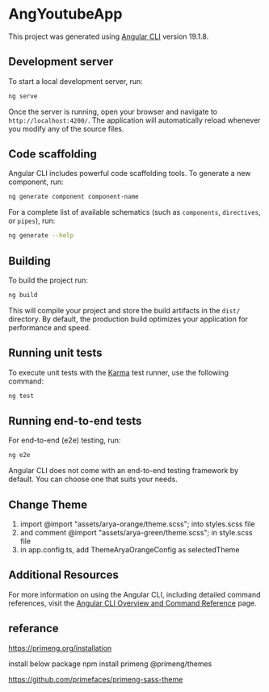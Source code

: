 # AngYoutubeApp

This project was generated using [Angular CLI](https://github.com/angular/angular-cli) version 19.1.8.

## Development server

To start a local development server, run:

```bash
ng serve
```

Once the server is running, open your browser and navigate to `http://localhost:4200/`. The application will automatically reload whenever you modify any of the source files.

## Code scaffolding

Angular CLI includes powerful code scaffolding tools. To generate a new component, run:

```bash
ng generate component component-name
```

For a complete list of available schematics (such as `components`, `directives`, or `pipes`), run:

```bash
ng generate --help
```

## Building

To build the project run:

```bash
ng build
```

This will compile your project and store the build artifacts in the `dist/` directory. By default, the production build optimizes your application for performance and speed.

## Running unit tests

To execute unit tests with the [Karma](https://karma-runner.github.io) test runner, use the following command:

```bash
ng test
```

## Running end-to-end tests

For end-to-end (e2e) testing, run:

```bash
ng e2e
```

Angular CLI does not come with an end-to-end testing framework by default. You can choose one that suits your needs.


## Change Theme 

1) import @import "assets/arya-orange/theme.scss"; into styles.scss file
2) and comment @import "assets/arya-green/theme.scss"; in style.scss file
3) in app.config.ts, add ThemeAryaOrangeConfig as selectedTheme

## Additional Resources

For more information on using the Angular CLI, including detailed command references, visit the [Angular CLI Overview and Command Reference](https://angular.dev/tools/cli) page.


## referance 

https://primeng.org/installation

install below package
npm install primeng @primeng/themes


https://github.com/primefaces/primeng-sass-theme
